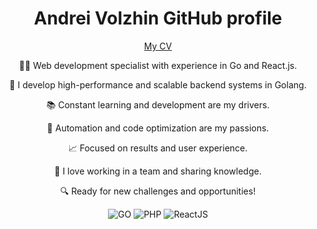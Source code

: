 <div align="center">
   <h1>Andrei Volzhin GitHub profile</h1>
   <p><a href="https://xjl0.github.io/xjl0/">My CV</a></p>
   <div>
    <p>👨‍💻 Web development specialist with experience in Go and React.js.</p>
    <p>🚀 I develop high-performance and scalable backend systems in Golang.</p>
    <p>📚 Constant learning and development are my drivers.</p>
    <p>🤖 Automation and code optimization are my passions.</p>
    <p>📈 Focused on results and user experience.</p>
    <p>👥 I love working in a team and sharing knowledge.</p>
    <p>🔍 Ready for new challenges and opportunities!</p>
   </div>
   <p align="center">
      <img alt="GO" src="https://img.shields.io/badge/Golang-4+-2980B9?style=flat&logo=go">
      <img alt="PHP" src="https://img.shields.io/badge/PHP-6+-2980B9?style=flat&logo=PHP"/>
      <img alt="ReactJS" src="https://img.shields.io/badge/React-2+-2980B9?style=flat&logo=React">
   </p>
  <p align="center">
    <img alt="" src="https://img.shields.io/badge/GoLand-2C3E50?style=flat&logo=GoLand">
    <img alt="" src="https://img.shields.io/badge/Visual%20Studio%20Code-2C3E50?style=flat&logo=Visual+Studio+Code">
    <img alt="" src="https://img.shields.io/badge/PostgreSQL-2C3E50?style=flat&logo=PostgreSQL">
    <img alt="" src="https://img.shields.io/badge/MySQL-2C3E50?style=flat&logo=MySQL">
    <img alt="" src="https://img.shields.io/badge/MariaDB-2C3E50?style=flat&logo=MariaDB">
    <img alt="" src="https://img.shields.io/badge/Redis-2C3E50?style=flat&logo=Redis">
    <img alt="" src="https://img.shields.io/badge/phpMyAdmin-2C3E50?style=flat&logo=phpMyAdmin">
    <img alt="" src="https://img.shields.io/badge/HTML-2C3E50?style=flat&logo=HTML5">
    <img alt="" src="https://img.shields.io/badge/Javascript-2C3E50?style=flat&logo=Javascript">
    <img alt="" src="https://img.shields.io/badge/TypeScript-2C3E50?style=flat&logo=TypeScript">
    <img alt="" src="https://img.shields.io/badge/jQuery-2C3E50?style=flat&logo=jQuery">
    <img alt="" src="https://img.shields.io/badge/Create%20React%20App-2C3E50?style=flat&logo=Create+React+App">
    <img alt="" src="https://img.shields.io/badge/CSS-2C3E50?style=flat&logo=CSS3">
    <img alt="" src="https://img.shields.io/badge/Bootstrap-2C3E50?style=flat&logo=Bootstrap">
    <img alt="" src="https://img.shields.io/badge/WordPress-2C3E50?style=flat&logo=WordPress">
    <img alt="" src="https://img.shields.io/badge/Git-2C3E50?style=flat&logo=Git">
    <img alt="" src="https://img.shields.io/badge/GitHub-2C3E50?style=flat&logo=GitHub">
    <img alt="" src="https://img.shields.io/badge/Docker-2C3E50?style=flat&logo=Docker">
    <img alt="" src="https://img.shields.io/badge/Portainer-2C3E50?style=flat&logo=Portainer">
    <img alt="" src="https://img.shields.io/badge/npm-2C3E50?style=flat&logo=npm">
    <img alt="" src="https://img.shields.io/badge/Caddy-2C3E50?style=flat&logo=Caddy">
    <img alt="" src="https://img.shields.io/badge/NGINX-2C3E50?style=flat&logo=NGINX">
    <img alt="" src="https://img.shields.io/badge/Apache-2C3E50?style=flat&logo=Apache">
    <img alt="" src="https://img.shields.io/badge/Apache%20Kafka-2C3E50?style=flat&logo=Apache+Kafka">
    <img alt="" src="https://img.shields.io/badge/Kubernetes-2C3E50?style=flat&logo=Kubernetes">
    <img alt="" src="https://img.shields.io/badge/CentOS-2C3E50?style=flat&logo=CentOS">
    <img alt="" src="https://img.shields.io/badge/Ubuntu-2C3E50?style=flat&logo=Ubuntu">
    <img alt="" src="https://img.shields.io/badge/Asterisk-2C3E50?style=flat">
    <img alt="" src="https://img.shields.io/badge/FreePBX-2C3E50?style=flat">
    <img alt="" src="https://img.shields.io/badge/ISPManager-2C3E50?style=flat">
   </p>
  <div>
    <img alt="" src="https://github-profile-summary-cards.vercel.app/api/cards/profile-details?username=xjl0&theme=github_dark">
    <img alt="" src="https://github-profile-summary-cards.vercel.app/api/cards/repos-per-language?username=xjl0&theme=github_dark">
    <img alt="" src="https://github-profile-summary-cards.vercel.app/api/cards/most-commit-language?username=xjl0&theme=github_dark">
  </div>
</div>
